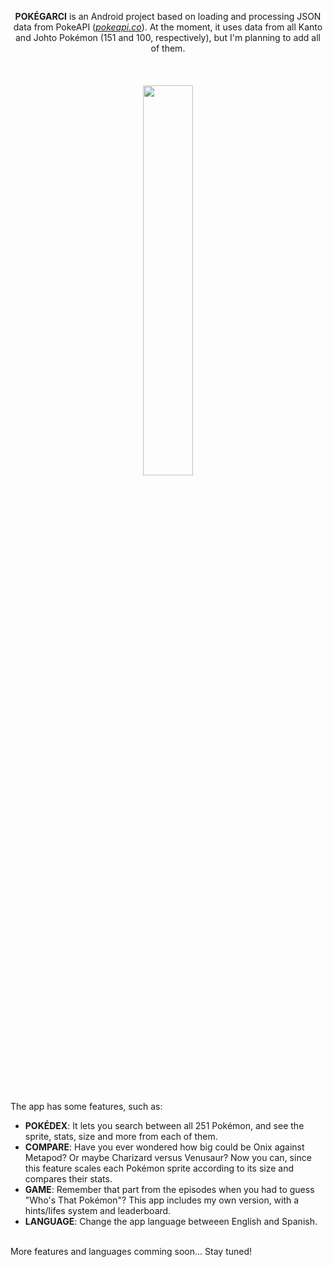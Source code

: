 <p align="center">
  <strong>POKÉGARCI</strong> is an Android project based on loading and processing JSON data from PokeAPI (<a href="https://pokeapi.co"><i>pokeapi.co</i></a>). At the moment, it uses data from all Kanto and Johto Pokémon (151 and 100, respectively), but I'm planning to add all of them.
  <br></br>
  <br></br>
  <img src="https://github.com/user-attachments/assets/1bab9fb0-0026-44ff-bf63-7a11788eb5a9" width=40% height=40% class="center">
  <br></br>
  <br></br>
</p>
<p>
  The app has some features, such as:
  
  - <strong>POKÉDEX</strong>: It lets you search between all 251 Pokémon, and see the sprite, stats, size and more from each of them.
  - <strong>COMPARE</strong>: Have you ever wondered how big could be Onix against Metapod? Or maybe Charizard versus Venusaur? Now you can, since this feature scales each Pokémon sprite according to its size and compares their stats.
  - <strong>GAME</strong>: Remember that part from the episodes when you had to guess "Who's That Pokémon"? This app includes my own version, with a hints/lifes system and leaderboard.
  - <strong>LANGUAGE</strong>: Change the app language betweeen English and Spanish.
  <br></br>
</p>

<p>
  More features and languages comming soon... Stay tuned!
</p>

